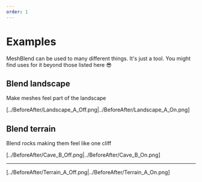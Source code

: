 ```yaml
---
order: 1
---
```


# Examples

MeshBlend can be used to many different things. It's just a tool. You might find uses for it beyond those listed here 😎

## Blend landscape

Make meshes feel part of the landscape

[../BeforeAfter/Landscape_A_Off.png|../BeforeAfter/Landscape_A_On.png]

## Blend terrain

Blend rocks making them feel like one cliff

[../BeforeAfter/Cave_B_Off.png|../BeforeAfter/Cave_B_On.png]

---

[../BeforeAfter/Terrain_A_Off.png|../BeforeAfter/Terrain_A_On.png]